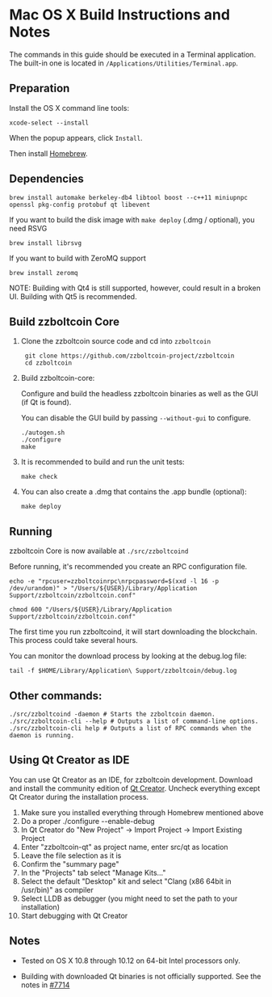 Mac OS X Build Instructions and Notes
====================================
The commands in this guide should be executed in a Terminal application.
The built-in one is located in `/Applications/Utilities/Terminal.app`.

Preparation
-----------
Install the OS X command line tools:

`xcode-select --install`

When the popup appears, click `Install`.

Then install [Homebrew](https://brew.sh).

Dependencies
----------------------

    brew install automake berkeley-db4 libtool boost --c++11 miniupnpc openssl pkg-config protobuf qt libevent

If you want to build the disk image with `make deploy` (.dmg / optional), you need RSVG

    brew install librsvg

If you want to build with ZeroMQ support
    
    brew install zeromq

NOTE: Building with Qt4 is still supported, however, could result in a broken UI. Building with Qt5 is recommended.

Build zzboltcoin Core
------------------------

1. Clone the zzboltcoin source code and cd into `zzboltcoin`

        git clone https://github.com/zzboltcoin-project/zzboltcoin
        cd zzboltcoin

2.  Build zzboltcoin-core:

    Configure and build the headless zzboltcoin binaries as well as the GUI (if Qt is found).

    You can disable the GUI build by passing `--without-gui` to configure.

        ./autogen.sh
        ./configure
        make

3.  It is recommended to build and run the unit tests:

        make check

4.  You can also create a .dmg that contains the .app bundle (optional):

        make deploy

Running
-------

zzboltcoin Core is now available at `./src/zzboltcoind`

Before running, it's recommended you create an RPC configuration file.

    echo -e "rpcuser=zzboltcoinrpc\nrpcpassword=$(xxd -l 16 -p /dev/urandom)" > "/Users/${USER}/Library/Application Support/zzboltcoin/zzboltcoin.conf"

    chmod 600 "/Users/${USER}/Library/Application Support/zzboltcoin/zzboltcoin.conf"

The first time you run zzboltcoind, it will start downloading the blockchain. This process could take several hours.

You can monitor the download process by looking at the debug.log file:

    tail -f $HOME/Library/Application\ Support/zzboltcoin/debug.log

Other commands:
-------

    ./src/zzboltcoind -daemon # Starts the zzboltcoin daemon.
    ./src/zzboltcoin-cli --help # Outputs a list of command-line options.
    ./src/zzboltcoin-cli help # Outputs a list of RPC commands when the daemon is running.

Using Qt Creator as IDE
------------------------
You can use Qt Creator as an IDE, for zzboltcoin development.
Download and install the community edition of [Qt Creator](https://www.qt.io/download/).
Uncheck everything except Qt Creator during the installation process.

1. Make sure you installed everything through Homebrew mentioned above
2. Do a proper ./configure --enable-debug
3. In Qt Creator do "New Project" -> Import Project -> Import Existing Project
4. Enter "zzboltcoin-qt" as project name, enter src/qt as location
5. Leave the file selection as it is
6. Confirm the "summary page"
7. In the "Projects" tab select "Manage Kits..."
8. Select the default "Desktop" kit and select "Clang (x86 64bit in /usr/bin)" as compiler
9. Select LLDB as debugger (you might need to set the path to your installation)
10. Start debugging with Qt Creator

Notes
-----

* Tested on OS X 10.8 through 10.12 on 64-bit Intel processors only.

* Building with downloaded Qt binaries is not officially supported. See the notes in [#7714](https://github.com/bitcoin/bitcoin/issues/7714)
